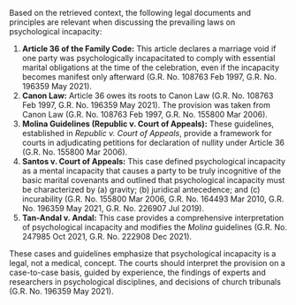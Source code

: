 <p>Based on the retrieved context, the following legal documents and principles are relevant when discussing the prevailing laws on psychological incapacity:</p>
<ol>
<li><strong>Article 36 of the Family Code:</strong> This article declares a marriage void if one party was psychologically incapacitated to comply with essential marital obligations at the time of the celebration, even if the incapacity becomes manifest only afterward (G.R. No. 108763 Feb 1997, G.R. No. 196359 May 2021).</li>
<li><strong>Canon Law:</strong> Article 36 owes its roots to Canon Law (G.R. No. 108763 Feb 1997, G.R. No. 196359 May 2021). The provision was taken from Canon Law (G.R. No. 108763 Feb 1997, G.R. No. 155800 Mar 2006).</li>
<li><strong>Molina Guidelines (Republic v. Court of Appeals):</strong> These guidelines, established in <em>Republic v. Court of Appeals</em>, provide a framework for courts in adjudicating petitions for declaration of nullity under Article 36 (G.R. No. 155800 Mar 2006).</li>
<li><strong>Santos v. Court of Appeals:</strong> This case defined psychological incapacity as a mental incapacity that causes a party to be truly incognitive of the basic marital covenants and outlined that psychological incapacity must be characterized by (a) gravity; (b) juridical antecedence; and (c) incurability (G.R. No. 155800 Mar 2006, G.R. No. 164493 Mar 2010, G.R. No. 196359 May 2021, G.R. No. 226907 Jul 2019).</li>
<li><strong>Tan-Andal v. Andal:</strong> This case provides a comprehensive interpretation of psychological incapacity and modifies the <em>Molina</em> guidelines (G.R. No. 247985 Oct 2021, G.R. No. 222908 Dec 2021).</li>
</ol>
<p>These cases and guidelines emphasize that psychological incapacity is a legal, not a medical, concept. The courts should interpret the provision on a case-to-case basis, guided by experience, the findings of experts and researchers in psychological disciplines, and decisions of church tribunals (G.R. No. 196359 May 2021).</p>
